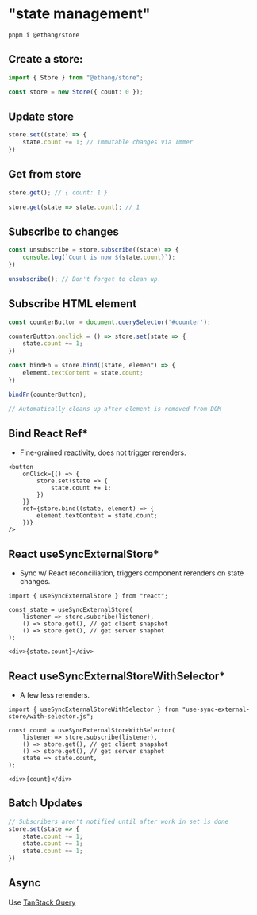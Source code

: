 # "state management"

```shell
pnpm i @ethang/store
```

## Create a store:

```ts
import { Store } from "@ethang/store";

const store = new Store({ count: 0 });
```

## Update store

```ts
store.set((state) => {
    state.count += 1; // Immutable changes via Immer
})
```

## Get from store

```ts
store.get(); // { count: 1 }

store.get(state => state.count); // 1
```

## Subscribe to changes

```ts
const unsubscribe = store.subscribe((state) => {
    console.log(`Count is now ${state.count}`);
})

unsubscribe(); // Don't forget to clean up.
```

## Subscribe HTML element

```ts
const counterButton = document.querySelector('#counter');

counterButton.onclick = () => store.set(state => {
    state.count += 1;
})

const bindFn = store.bind((state, element) => {
    element.textContent = state.count; 
})

bindFn(counterButton);

// Automatically cleans up after element is removed from DOM
```

## Bind React Ref*

* Fine-grained reactivity, does not trigger rerenders.

```tsx
<button
    onClick={() => {
        store.set(state => {
            state.count += 1;
        })
    }}
    ref={store.bind((state, element) => {
        element.textContent = state.count;
    })}
/>
```

## React useSyncExternalStore*

* Sync w/ React reconciliation, triggers component rerenders on state changes.

```tsx
import { useSyncExternalStore } from "react";

const state = useSyncExternalStore(
    listener => store.subcribe(listener),
    () => store.get(), // get client snapshot
    () => store.get(), // get server snaphot
);

<div>{state.count}</div>
```

## React useSyncExternalStoreWithSelector*

* A few less rerenders.

```tsx
import { useSyncExternalStoreWithSelector } from "use-sync-external-store/with-selector.js";

const count = useSyncExternalStoreWithSelector(
    listener => store.subscribe(listener),
    () => store.get(), // get client snapshot
    () => store.get(), // get server snaphot
    state => state.count,
);

<div>{count}</div>
```

## Batch Updates

```ts
// Subscribers aren't notified until after work in set is done
store.set(state => {
    state.count += 1;
    state.count += 1;
    state.count += 1;
})
```

## Async

Use [TanStack Query](https://tanstack.com/query/latest)
